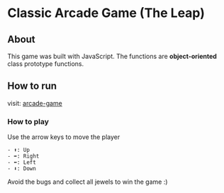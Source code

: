 # Classic Arcade Game (The Leap)

## About

This game was built with JavaScript. The functions are **object-oriented** class prototype functions.

## How to run

visit: [arcade-game](https://badpet03.github.io/Arcade/)

### How to play

Use the arrow keys to move the player

    - ⬆️: Up
    - ➡️: Right
    - ⬅️: Left
    - ⬇️: Down

Avoid the bugs and collect all jewels to win the game :)
